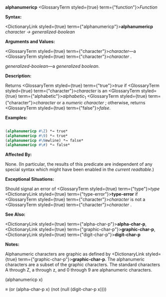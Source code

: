 **alphanumericp** <GlossaryTerm styled={true} term={"function"}><i>Function</i></GlossaryTerm> 



**Syntax:** 



<DictionaryLink styled={true} term={"alphanumericp"}><b>alphanumericp</b></DictionaryLink> *character → generalized-boolean* 



**Arguments and Values:** 



<GlossaryTerm styled={true} term={"character"}><i>character</i></GlossaryTerm>—a <GlossaryTerm styled={true} term={"character"}><i>character</i></GlossaryTerm> . 



*generalized-boolean*—a *generalized boolean*. 



**Description:** 



Returns <GlossaryTerm styled={true} term={"true"}><i>true</i></GlossaryTerm> if <GlossaryTerm styled={true} term={"character"}><i>character</i></GlossaryTerm> is an <GlossaryTerm styled={true} term={"alphabetic"}><i>alphabetic</i></GlossaryTerm><sub>1</sub> <GlossaryTerm styled={true} term={"character"}><i>character</i></GlossaryTerm> or a *numeric character* ; otherwise, returns <GlossaryTerm styled={true} term={"false"}><i>false</i></GlossaryTerm>. 



**Examples:**
```lisp

(alphanumericp #\Z) *→ true* 
(alphanumericp #\9) *→ true* 
(alphanumericp #\Newline) *→ false* 
(alphanumericp #\#) *→ false* 

```
**Affected By:** 



None. (In particular, the results of this predicate are independent of any special syntax which might have been enabled in the *current readtable*.) 



**Exceptional Situations:** 



Should signal an error of <GlossaryTerm styled={true} term={"type"}><i>type</i></GlossaryTerm> <DictionaryLink styled={true} term={"type-error"}><b>type-error</b></DictionaryLink> if <GlossaryTerm styled={true} term={"character"}><i>character</i></GlossaryTerm> is not a <GlossaryTerm styled={true} term={"character"}><i>character</i></GlossaryTerm> . 



**See Also:** 



<DictionaryLink styled={true} term={"alpha-char-p"}><b>alpha-char-p</b></DictionaryLink>, <DictionaryLink styled={true} term={"graphic-char-p"}><b>graphic-char-p</b></DictionaryLink>, <DictionaryLink styled={true} term={"digit-char-p"}><b>digit-char-p</b></DictionaryLink> 



**Notes:** 



Alphanumeric characters are graphic as defined by <DictionaryLink styled={true} term={"graphic-char-p"}><b>graphic-char-p</b></DictionaryLink>. The alphanumeric characters are a subset of the graphic characters. The standard characters A through Z, a through z, and 0 through 9 are alphanumeric characters. 



(alphanumericp x) 



*≡* (or (alpha-char-p x) (not (null (digit-char-p x)))) 







 



 



